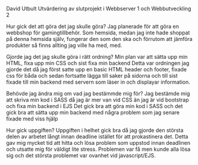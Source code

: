 David Utbult
Utvärdering av slutprojekt i Webbserver 1 och Webbutveckling 2


Hur gick det att göra det jag skulle göra?
    Jag planerade för att göra en webbshop för gamingtillbehör.
    Som hemsida, medan jag inte hade shoppat på denna hemsida själv, fungerar den som den ska
    och förrutom att jämföra produkter så finns allting jag ville ha med, med.


Gjorde jag det jag skulle göra i rätt ordning?
    Min plan var att sätta upp min HTML, fixa upp min CSS och sist fixa min backend
    Detta var ordningen jag gjorde det då jag först satte upp en basic HTML header och footer,
    fixade css för båda och sedan fortsatte lägga till saker på sidorna och
    till sist fixade till min backend med servern som läser in och displayar information.


Behövde jag ändra mig om vad jag bestämmde mig för?
    Jag bestämde mig att skriva min kod i SASS då jag är mer van vid CSS än jag är vid bootstrap och fixa min backend i EJS
    Det gick bra att göra min kod i SASS och det gick bra att sätta upp min backend med några problem som jag senare fixade med viss hjälp


Hur gick uppgiften?
    Uppgiften i helhet gick bra då jag gjorde den största delen av arbetet långt innan deadline istället för att prokastinera det.
    Detta gav mig mycket tid att hitta och lösa problem som uppstod innan deadlinen och utsatte mig för väldigt lite stress.
    Problemen var få men kunde alla lösa sig och det största problemet var ovanhet vid javascript/EJS.
    